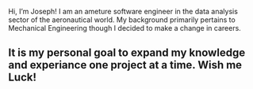 Hi, I’m Joseph!
I am an ameture software engineer in the data analysis sector of the aeronautical world. 
My background primarily pertains to Mechanical Engineering though I decided to make a change 
in careers.

## It is my personal goal to expand my knowledge and experiance one project at a time. Wish me Luck!
